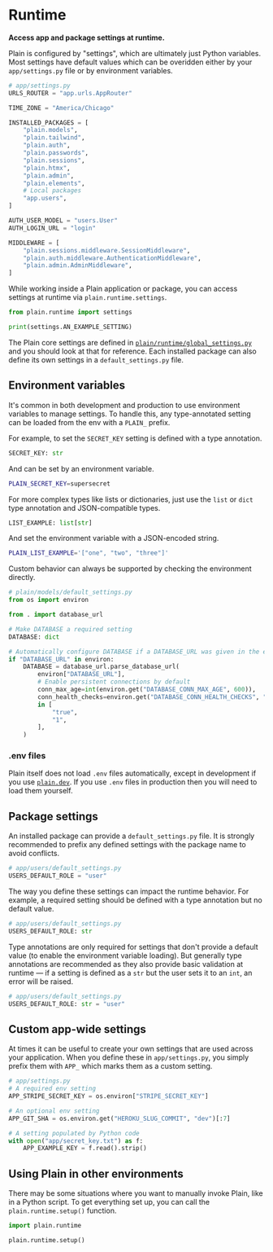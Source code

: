 # Runtime

**Access app and package settings at runtime.**

Plain is configured by "settings", which are ultimately just Python variables. Most settings have default values which can be overidden either by your `app/settings.py` file or by environment variables.

```python
# app/settings.py
URLS_ROUTER = "app.urls.AppRouter"

TIME_ZONE = "America/Chicago"

INSTALLED_PACKAGES = [
    "plain.models",
    "plain.tailwind",
    "plain.auth",
    "plain.passwords",
    "plain.sessions",
    "plain.htmx",
    "plain.admin",
    "plain.elements",
    # Local packages
    "app.users",
]

AUTH_USER_MODEL = "users.User"
AUTH_LOGIN_URL = "login"

MIDDLEWARE = [
    "plain.sessions.middleware.SessionMiddleware",
    "plain.auth.middleware.AuthenticationMiddleware",
    "plain.admin.AdminMiddleware",
]
```

While working inside a Plain application or package, you can access settings at runtime via `plain.runtime.settings`.

```python
from plain.runtime import settings

print(settings.AN_EXAMPLE_SETTING)
```

The Plain core settings are defined in [`plain/runtime/global_settings.py`](global_settings.py) and you should look at that for reference. Each installed package can also define its own settings in a `default_settings.py` file.

## Environment variables

It's common in both development and production to use environment variables to manage settings. To handle this, any type-annotated setting can be loaded from the env with a `PLAIN_` prefix.

For example, to set the `SECRET_KEY` setting is defined with a type annotation.

```python
SECRET_KEY: str
```

And can be set by an environment variable.

```bash
PLAIN_SECRET_KEY=supersecret
```

For more complex types like lists or dictionaries, just use the `list` or `dict` type annotation and JSON-compatible types.

```python
LIST_EXAMPLE: list[str]
```

And set the environment variable with a JSON-encoded string.

```bash
PLAIN_LIST_EXAMPLE='["one", "two", "three"]'
```

Custom behavior can always be supported by checking the environment directly.

```python
# plain/models/default_settings.py
from os import environ

from . import database_url

# Make DATABASE a required setting
DATABASE: dict

# Automatically configure DATABASE if a DATABASE_URL was given in the environment
if "DATABASE_URL" in environ:
    DATABASE = database_url.parse_database_url(
        environ["DATABASE_URL"],
        # Enable persistent connections by default
        conn_max_age=int(environ.get("DATABASE_CONN_MAX_AGE", 600)),
        conn_health_checks=environ.get("DATABASE_CONN_HEALTH_CHECKS", "true").lower()
        in [
            "true",
            "1",
        ],
    )
```

### .env files

Plain itself does not load `.env` files automatically, except in development if you use [`plain.dev`](/plain-dev/README.md). If you use `.env` files in production then you will need to load them yourself.

## Package settings

An installed package can provide a `default_settings.py` file. It is strongly recommended to prefix any defined settings with the package name to avoid conflicts.

```python
# app/users/default_settings.py
USERS_DEFAULT_ROLE = "user"
```

The way you define these settings can impact the runtime behavior. For example, a required setting should be defined with a type annotation but no default value.

```python
# app/users/default_settings.py
USERS_DEFAULT_ROLE: str
```

Type annotations are only required for settings that don't provide a default value (to enable the environment variable loading). But generally type annotations are recommended as they also provide basic validation at runtime — if a setting is defined as a `str` but the user sets it to an `int`, an error will be raised.

```python
# app/users/default_settings.py
USERS_DEFAULT_ROLE: str = "user"
```

## Custom app-wide settings

At times it can be useful to create your own settings that are used across your application. When you define these in `app/settings.py`, you simply prefix them with `APP_` which marks them as a custom setting.

```python
# app/settings.py
# A required env setting
APP_STRIPE_SECRET_KEY = os.environ["STRIPE_SECRET_KEY"]

# An optional env setting
APP_GIT_SHA = os.environ.get("HEROKU_SLUG_COMMIT", "dev")[:7]

# A setting populated by Python code
with open("app/secret_key.txt") as f:
    APP_EXAMPLE_KEY = f.read().strip()
```

## Using Plain in other environments

There may be some situations where you want to manually invoke Plain, like in a Python script. To get everything set up, you can call the `plain.runtime.setup()` function.

```python
import plain.runtime

plain.runtime.setup()
```
